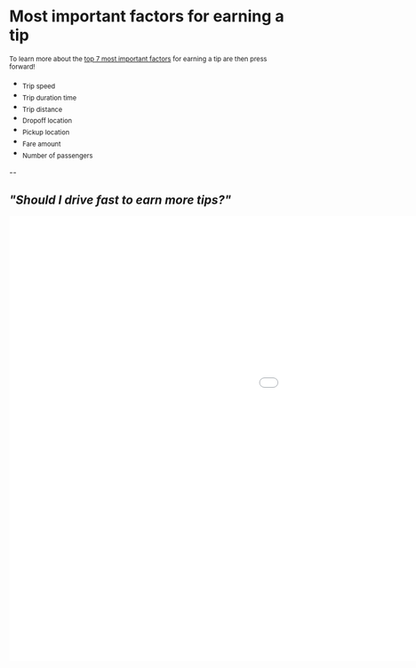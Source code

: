# Most important factors for earning a tip 


<sub>To learn more about the <u>top 7 most important factors</u> for earning a tip are then press forward!</sub> 
+ <sub>Trip speed</sub>
+ <sub>Trip duration time</sub>
+ <sub>Trip distance </sub>
+ <sub>Dropoff location</sub>
+ <sub>Pickup location</sub>
+ <sub>Fare amount</sub>
+ <sub>Number of passengers </sub>
    
--


## *"Should I drive fast to earn more tips?"*
<iframe src="images/tip_vs_speed.html" 
        sandbox="allow-same-origin allow-scripts" 
        width="1500" 
        height="800" 
        scrolling="no" 
        seamless="seamless" 
        frameborder="0">
        </iframe>

